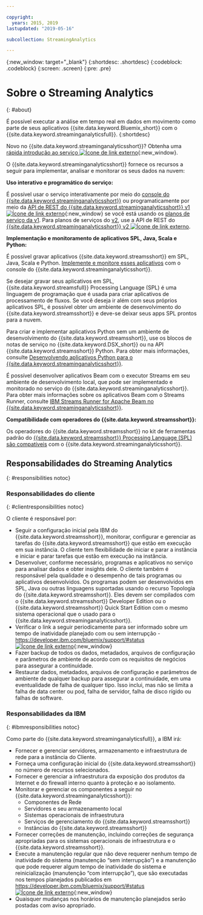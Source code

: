 ```yaml
---

copyright:
  years: 2015, 2019
lastupdated: "2019-05-16"

subcollection: StreamingAnalytics

---
```


<!-- Attribute definitions -->
{:new_window: target="_blank"}
{:shortdesc: .shortdesc}
{:codeblock: .codeblock}
{:screen: .screen}
{:pre: .pre}

# Sobre o Streaming Analytics
{: #about}

É possível executar a análise em tempo real em dados em movimento como parte de seus aplicativos {{site.data.keyword.Bluemix_short}} com o {{site.data.keyword.streaminganalyticsfull}}.
{:shortdesc}

Novo no {{site.data.keyword.streaminganalyticsshort}}? Obtenha uma [rápida introdução ao serviço ![Ícone de link externo](../../icons/launch-glyph.svg "Ícone de link externo")](https://developer.ibm.com/streamsdev/docs/streaming-analytics-now-available-bluemix-2/){:new_window}.

O {{site.data.keyword.streaminganalyticsshort}}
fornece os recursos a seguir para implementar, analisar e monitorar os seus dados na nuvem:

**Uso interativo e programático do serviço:**

É possível usar o serviço interativamente por meio do [console do {{site.data.keyword.streaminganalyticsshort}}](/docs/services/StreamingAnalytics?topic=StreamingAnalytics-console#console) ou programaticamente por meio da [API de REST do {{site.data.keyword.streaminganalyticsshort}} v1 ![Ícone de link externo](../../icons/launch-glyph.svg "Ícone de link externo")](https://{DomainName}/apidocs/streaming-analytics-v1){:new_window} se você está usando os [planos de serviço da v1](/docs/services/StreamingAnalytics?topic=StreamingAnalytics-service_plans#service_plans). Para planos de serviços do [v2](/docs/services/StreamingAnalytics?topic=StreamingAnalytics-service_plans#service_plans), use a API de REST do [{{site.data.keyword.streaminganalyticsshort}} v2 ![Ícone de link externo](../../icons/launch-glyph.svg "Ícone de link externo")](https://{DomainName}/apidocs/streaming-analytics-v2).

**Implementação e monitoramento de aplicativos SPL, Java, Scala e Python:**

É possível gravar aplicativos {{site.data.keyword.streamsshort}} em SPL, Java, Scala e Python. [Implemente e monitore esses aplicativos](/docs/services/StreamingAnalytics?topic=StreamingAnalytics-t_deploytocloud) com o console do {{site.data.keyword.streaminganalyticsshort}}.

Se desejar gravar seus aplicativos em SPL, {{site.data.keyword.streamsfull}} Processing Language (SPL) é uma linguagem de programação que é usada para criar aplicativos de processamento de fluxos. Se você deseja ir além com seus próprios aplicativos SPL, é possível obter um ambiente de desenvolvimento do {{site.data.keyword.streamsshort}} e deve-se deixar seus apps SPL prontos para a nuvem.

Para criar e implementar aplicativos Python sem um ambiente de desenvolvimento do {{site.data.keyword.streamsshort}}, use os blocos de notas de serviço no {{site.data.keyword.DSX_short}} ou na API {{site.data.keyword.streamsshort}} Python. Para obter mais informações, consulte [Desenvolvendo aplicativos Python para o {{site.data.keyword.streaminganalyticsshort}}](/docs/services/StreamingAnalytics?topic=StreamingAnalytics-t_develop_apps_python).

É possível desenvolver aplicativos Beam com o executor Streams em seu ambiente de desenvolvimento local, que pode ser implementado e monitorado no serviço do {{site.data.keyword.streaminganalyticsshort}}. Para obter mais informações sobre os aplicativos Beam com o Streams Runner, consulte [IBM Streams Runner for Apache Beam no {{site.data.keyword.streaminganalyticsshort}}](/docs/services/StreamingAnalytics?topic=StreamingAnalytics-gs_beamrunner).


**Compatibilidade com operadores do {{site.data.keyword.streamsshort}}:**

Os operadores do {{site.data.keyword.streamsshort}} no kit de ferramentas padrão do [{{site.data.keyword.streamsshort}} Processing Language (SPL) são compatíveis](/docs/services/StreamingAnalytics?topic=StreamingAnalytics-compatible_toolkits) com o {{site.data.keyword.streaminganalyticsshort}}.

## Responsabilidades do Streaming Analytics
{: #responsibilities notoc}

### Responsabilidades do cliente
{: #clientresponsibilities notoc}

O cliente é responsável por:

* Seguir a configuração inicial pela IBM do {{site.data.keyword.streamsshort}}, monitorar, configurar e gerenciar as tarefas do {{site.data.keyword.streamsshort}} que estão em execução em sua instância. O cliente tem flexibilidade de iniciar e parar a instância e iniciar e parar tarefas que estão em execução na instância.
* Desenvolver, conforme necessário, programas e aplicativos no serviço para analisar dados e obter insights dele. O cliente também é responsável pela qualidade e o desempenho de tais programas ou aplicativos desenvolvidos. Os programas podem ser desenvolvidos em SPL, Java ou outras linguagens suportadas usando o recurso Topologia do {{site.data.keyword.streamsshort}}. Eles devem ser compilados com o {{site.data.keyword.streamsshort}} Developer Edition ou o {{site.data.keyword.streamsshort}} Quick Start Edition com o mesmo sistema operacional que o usado para o {{site.data.keyword.streaminganalyticsshort}}.
* Verificar o link a seguir periodicamente para ser informado sobre um tempo de inatividade planejado com ou sem interrupção - [https://developer.ibm.com/bluemix/support/#status ![Ícone de link externo](../../icons/launch-glyph.svg "Ícone de link externo")](https://developer.ibm.com/bluemix/support/#status){:new_window}  
* Fazer backup de todos os dados, metadados, arquivos de configuração e parâmetros de ambiente de acordo com os requisitos de negócios para assegurar a continuidade.
* Restaurar dados, metadados, arquivos de configuração e parâmetros de ambiente de qualquer backup para assegurar a continuidade, em uma eventualidade de falha de qualquer tipo. Isso inclui, mas não se limita a falha de data center ou pod, falha de servidor, falha de disco rígido ou falhas de software.

### Responsabilidades da IBM
{: #ibmresponsibilities notoc}

Como parte do {{site.data.keyword.streaminganalyticsfull}}, a IBM irá:

* Fornecer e gerenciar servidores, armazenamento e infraestrutura de rede para a instância do Cliente.
* Forneça uma configuração inicial do {{site.data.keyword.streamsshort}} no número de recursos selecionados.
* Fornecer e gerenciar a infraestrutura da exposição dos produtos da Internet e do firewall interno quanto à proteção e ao isolamento.
* Monitorar e gerenciar os componentes a seguir no {{site.data.keyword.streaminganalyticsshort}}:
	* Componentes de Rede
	* Servidores e seu armazenamento local
	* Sistemas operacionais de infraestrutura
	* Serviços de gerenciamento do {{site.data.keyword.streamsshort}}
	* Instâncias do {{site.data.keyword.streamsshort}}
* Fornecer correções de manutenção, incluindo correções de segurança apropriadas para os sistemas operacionais de infraestrutura e o {{site.data.keyword.streamsshort}}.
* Execute a manutenção regular que não deve requerer nenhum tempo de inatividade do sistema (manutenção “sem interrupção”) e a manutenção que pode requerer algum tempo de inatividade do sistema e reinicialização (manutenção “com interrupção”), que são executadas nos tempos planejados publicados em [https://developer.ibm.com/bluemix/support/#status ![Ícone de link externo](../../icons/launch-glyph.svg "Ícone de link externo")](https://developer.ibm.com/bluemix/support/#status){:new_window}
* Quaisquer mudanças nos horários de manutenção planejados serão postadas com aviso apropriado.
